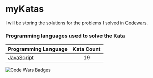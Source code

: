 # myKatas

I will be storing the solutions for the problems I solved in [Codewars](https://www.codewars.com/users/zEduardofaria/). 

### Programming languages used to solve the Kata


|    Programming Language  |    Kata Count  | 
|----------|:-------------:|
| [JavaScript](https://github.com/zEduardofaria/myKatas/tree/master/JavaScript) | 19 | 


![Code Wars Badges](https://www.codewars.com/users/zEduardofaria/badges/large)